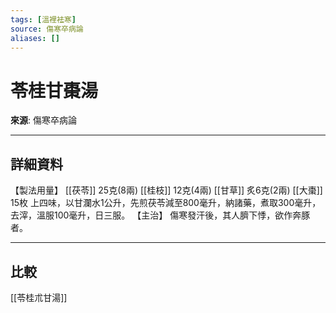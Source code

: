 ```yaml
---
tags: [溫裡袪寒]
source: 傷寒卒病論
aliases: []
---
```


# 苓桂甘棗湯

**來源**: 傷寒卒病論  

---

## 詳細資料
【製法用量】 [[茯苓]] 25克(8兩) [[桂枝]] 12克(4兩) [[甘草]] 炙6克(2兩) [[大棗]] 15枚
上四味，以甘瀾水1公升，先煎茯苓減至800毫升，納諸藥，煮取300毫升，去滓，溫服100毫升，日三服。
【主治】
傷寒發汗後，其人臍下悸，欲作奔豚者。

---

## 比較
[[苓桂朮甘湯]]
